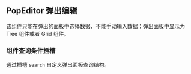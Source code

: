 <div class="demo-header">
<p class="overviewicon">
  <span class="wapi-tips-popeditor"/>
</p>

## PopEditor 弹出编辑

<nova-uxlink widget-name="Popeditor"></nova-uxlink>

该组件只能在弹出的面板中选择数据，不能手动输入数据；弹出面板中显示为 Tree 组件或者 Grid 组件。
</div>

### 组件查询条件插槽

通过插槽 `search` 自定义弹出面板查询结构。

<nova-demo-view link="popeditor/slot.vue"></nova-demo-view>

<br>
